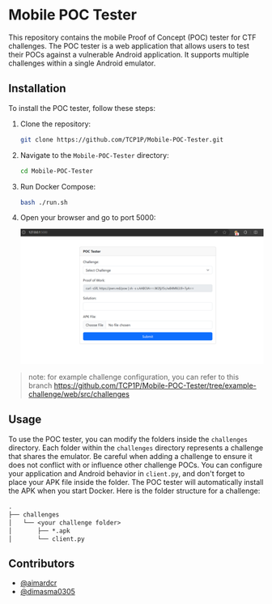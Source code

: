 # Mobile POC Tester

This repository contains the mobile Proof of Concept (POC) tester for CTF challenges. The POC tester is a web application that allows users to test their POCs against a vulnerable Android application. It supports multiple challenges within a single Android emulator.

## Installation

To install the POC tester, follow these steps:

1. Clone the repository:

    ```bash
    git clone https://github.com/TCP1P/Mobile-POC-Tester.git
    ```

2. Navigate to the `Mobile-POC-Tester` directory:

    ```bash
    cd Mobile-POC-Tester
    ```

3. Run Docker Compose:

    ```bash
    bash ./run.sh
    ```

4. Open your browser and go to port 5000:

    ![alt text](image.png)

> note: for example challenge configuration, you can refer to this branch https://github.com/TCP1P/Mobile-POC-Tester/tree/example-challenge/web/src/challenges

## Usage

To use the POC tester, you can modify the folders inside the `challenges` directory. Each folder within the `challenges` directory represents a challenge that shares the emulator. Be careful when adding a challenge to ensure it does not conflict with or influence other challenge POCs. You can configure your application and Android behavior in `client.py`, and don't forget to place your APK file inside the folder. The POC tester will automatically install the APK when you start Docker. Here is the folder structure for a challenge:

```
.
├── challenges
│   └── <your challenge folder>
│       ├── *.apk
│       └── client.py
```

## Contributors

- [@aimardcr](https://github.com/aimardcr)
- [@dimasma0305](https://github.com/dimasma0305)
